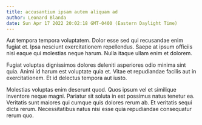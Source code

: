 ```yaml
---
title: accusantium ipsam autem aliquam ad
author: Leonard Blanda
date: Sun Apr 17 2022 20:02:18 GMT-0400 (Eastern Daylight Time)
---
```

Aut tempora tempora voluptatem. Dolor esse sed qui recusandae enim fugiat et. Ipsa nesciunt exercitationem repellendus. Saepe at ipsum officiis nisi eaque qui molestias neque harum. Nulla itaque ullam enim et dolorem.

 Fugiat voluptas dignissimos dolores deleniti asperiores odio minima sint quia. Animi id harum est voluptate quia et. Vitae et repudiandae facilis aut in exercitationem. Et id delectus tempora aut iusto.

 Molestias voluptas enim deserunt quod. Quos ipsum vel et similique inventore neque magni. Pariatur sit soluta in est possimus natus tenetur ea. Veritatis sunt maiores qui cumque quis dolores rerum ab. Et veritatis sequi dicta rerum. Necessitatibus natus nisi esse quia repudiandae consequatur rerum quo.